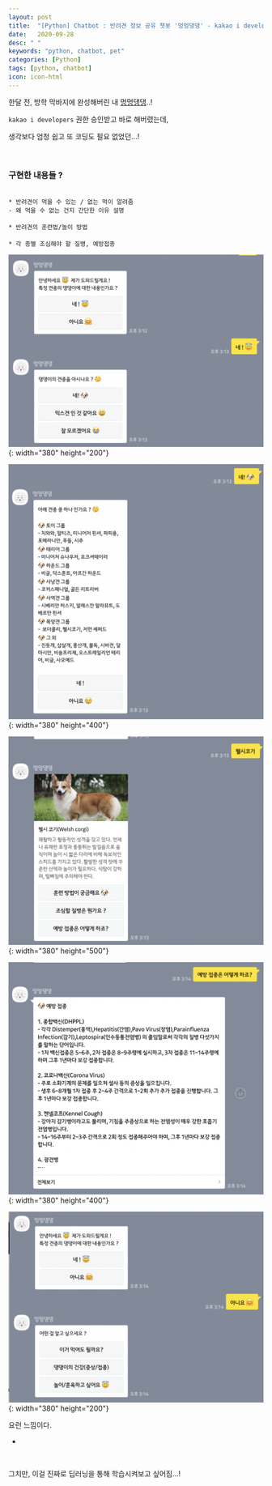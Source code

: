 ```yaml
---
layout: post
title:  "[Python] Chatbot : 반려견 정보 공유 챗봇 '멍멍댕댕' - kakao i developers로 개발 완료!  "
date:   2020-09-28
desc: " "
keywords: "python, chatbot, pet"
categories: [Python]
tags: [python, chatbot]
icon: icon-html
---
```



한달 전, 방학 막바지에 완성해버린 내 [멍멍댕댕](https://pf.kakao.com/_sxoBAK)..!

`kakao i developers` 권한 승인받고 바로 해버렸는데,

생각보다 엄청 쉽고 또 코딩도 필요 없었던...!


<br>

### 구현한 내용들 ?


```

* 반려견이 먹을 수 있는 / 없는 먹이 알려줌
- 왜 먹을 수 없는 건지 간단한 이유 설명

* 반려견의 훈련법/놀이 방법

* 각 종별 조심해야 할 질병, 예방접종

```


![](https://github.com/midannii/midannii.github.io/blob/master/static/assets/img/blog/chatbot/chatbot1.png){: width="380" height="200"}

![](https://github.com/midannii/midannii.github.io/blob/master/static/assets/img/blog/chatbot/chatbot4.png){: width="380" height="400"}

![](https://github.com/midannii/midannii.github.io/blob/master/static/assets/img/blog/chatbot/chatbot3.png){: width="380" height="500"}

![](https://github.com/midannii/midannii.github.io/blob/master/static/assets/img/blog/chatbot/chatbot2.png){: width="380" height="400"}

![](https://github.com/midannii/midannii.github.io/blob/master/static/assets/img/blog/chatbot/chatbot5.png){: width="380" height="200"}


요런 느낌이다.

*


<br>


그치만, 이걸 진짜로 딥러닝을 통해 학습시켜보고 싶어짐...!
